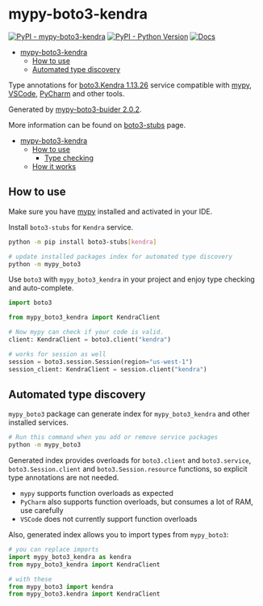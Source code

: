 # mypy-boto3-kendra

[![PyPI - mypy-boto3-kendra](https://img.shields.io/pypi/v/mypy-boto3-kendra.svg?color=blue)](https://pypi.org/project/mypy-boto3-kendra)
[![PyPI - Python Version](https://img.shields.io/pypi/pyversions/mypy-boto3-kendra.svg?color=blue)](https://pypi.org/project/mypy-boto3-kendra)
[![Docs](https://img.shields.io/readthedocs/mypy-boto3-builder.svg?color=blue)](https://mypy-boto3-builder.readthedocs.io/)

- [mypy-boto3-kendra](#mypy-boto3-kendra)
  - [How to use](#how-to-use)
  - [Automated type discovery](#automated-type-discovery)


Type annotations for
[boto3.Kendra 1.13.26](https://boto3.amazonaws.com/v1/documentation/api/1.13.26/reference/services/kendra.html#Kendra) service
compatible with [mypy](https://github.com/python/mypy), [VSCode](https://code.visualstudio.com/),
[PyCharm](https://www.jetbrains.com/pycharm/) and other tools.

Generated by [mypy-boto3-buider 2.0.2](https://github.com/vemel/mypy_boto3_builder).

More information can be found on [boto3-stubs](https://pypi.org/project/boto3-stubs/) page.

- [mypy-boto3-kendra](#mypy-boto3-kendra)
  - [How to use](#how-to-use)
    - [Type checking](#type-checking)
  - [How it works](#how-it-works)

## How to use

Make sure you have [mypy](https://github.com/python/mypy) installed and activated in your IDE.

Install `boto3-stubs` for `Kendra` service.

```bash
python -m pip install boto3-stubs[kendra]

# update installed packages index for automated type discovery
python -m mypy_boto3
```

Use `boto3` with `mypy_boto3_kendra` in your project and enjoy type checking and auto-complete.

```python
import boto3

from mypy_boto3_kendra import KendraClient

# Now mypy can check if your code is valid.
client: KendraClient = boto3.client("kendra")

# works for session as well
session = boto3.session.Session(region="us-west-1")
session_client: KendraClient = session.client("kendra")

```

## Automated type discovery

`mypy_boto3` package can generate index for `mypy_boto3_kendra` and other installed services.

```bash
# Run this command when you add or remove service packages
python -m mypy_boto3
```

Generated index provides overloads for `boto3.client` and `boto3.service`,
`boto3.Session.client` and `boto3.Session.resource` functions,
so explicit type annotations are not needed.

- `mypy` supports function overloads as expected
- `PyCharm` also supports function overloads, but consumes a lot of RAM, use carefully
- `VSCode` does not currently support function overloads

Also, generated index allows you to import types from `mypy_boto3`:

```python
# you can replace imports
import mypy_boto3_kendra as kendra
from mypy_boto3_kendra import KendraClient

# with these
from mypy_boto3 import kendra
from mypy_boto3.kendra import KendraClient
```